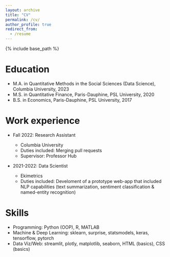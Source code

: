 ```yaml
---
layout: archive
title: "CV"
permalink: /cv/
author_profile: true
redirect_from:
  - /resume
---
```


{% include base_path %}

Education
======
* M.A. in Quantitative Methods in the Social Sciences (Data Science), Columbia University, 2023
* M.S. in Quantitative Finance, Paris-Dauphine, PSL University, 2020
* B.S. in Economics, Paris-Dauphine, PSL University, 2017


Work experience
======
* Fall 2022: Research Assistant
  * Columbia University
  * Duties included: Merging pull requests
  * Supervisor: Professor Hub
  
  
* 2021-2022: Data Scientist
  * Ekimetrics
  * Duties included: Develoment of a prototype web-app that included NLP capabilities (text summarization, sentiment classification & named-entity recognition)


  
Skills
======
* Programming: Python (OOP), R, MATLAB
* Machine & Deep Learning: sklearn, surprise, statsmodels, keras, tensorflow, pytorch
* Data Viz/Web: streamlit, plotly, matplotlib, seaborn, HTML (basics), CSS (basics)



